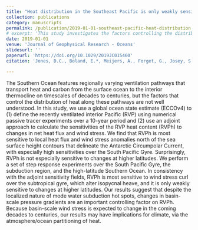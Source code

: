 ```yaml
---
title: "Heat distribution in the Southeast Pacific is only weakly sensitive to high-latitude heat flux and wind stress"
collection: publications
category: manuscripts
permalink: /publication/2019-01-01-southeast-pacific-heat-distribution
# excerpt: 'This study investigates the factors controlling the distribution of heat in the Southeast Pacific using a global ocean state estimate and adjoint sensitivity methods, highlighting the weak sensitivity to high-latitude changes.'
date: 2019-01-01
venue: 'Journal of Geophysical Research - Oceans'
slidesurl: ''
paperurl: 'https://doi.org/10.1029/2019JC015460'
citation: 'Jones, D.C., Boland, E.*, Meijers, A., Forget, G., Josey, S., Sallee, J-B., and Shuckburgh, E. (2019). Heat distribution in the Southeast Pacific is only weakly sensitive to high-latitude heat flux and wind stress. <i>Journal of Geophysical Research - Oceans</i>, 124. <a href="https://doi.org/10.1029/2019JC015460">https://doi.org/10.1029/2019JC015460</a>'

---
```

The Southern Ocean features regionally varying ventilation pathways that transport heat and carbon from the surface ocean to the interior thermocline on timescales of decades to centuries, but the factors that control the distribution of heat along these pathways are not well understood. In this study, we use a global ocean state estimate (ECCOv4) to (1) define the recently ventilated interior Pacific (RVP) using numerical passive tracer experiments over a 10-year period and (2) use an adjoint approach to calculate the sensitivities of the RVP heat content (RVPh) to changes in net heat flux and wind stress. We find that RVPh is most sensitive to local heat flux and wind stress anomalies north of the sea surface height contours that delineate the Antarctic Circumpolar Current, with especially high sensitivities over the South Pacific Gyre. Surprisingly, RVPh is not especially sensitive to changes at higher latitudes. We perform a set of step response experiments over the South Pacific Gyre, the subduction region, and the high-latitude Southern Ocean. In consistency with the adjoint sensitivity fields, RVPh is most sensitive to wind stress curl over the subtropical gyre, which alter isopycnal heave, and it is only weakly sensitive to changes at higher latitudes. Our results suggest that despite the localized nature of mode water subduction hot spots, changes in basin-scale pressure gradients are an important controlling factor on RVPh. Because basin-scale wind stress is expected to change in the coming decades to centuries, our results may have implications for climate, via the atmosphere/ocean partitioning of heat.
